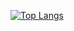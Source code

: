 [![Top Langs](https://github-readme-stats.vercel.app/api/top-langs/?username=martinelipedro&langs_count=8)](https://github.com/martinelipedro/statspriv/github-readme-stats)
